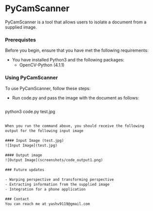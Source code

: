 # PyCamScanner

PyCamScanner is a tool that allows users to isolate a document from a supplied image.

### Prerequistes

Before you begin, ensure that you have met the following requirements:

- You have installed Python3 and the following packages:
  - OpenCV-Python (4.1.1)

### Using PyCamScanner

To use PyCamScanner, follow these steps:

- Run code.py and pass the image with the document as follows:
  ```
python3 code.py test.jpg
  ```

When you run the command above, you should receive the following output for the following input image

#### Input Image (test.jpg)
![Input Image](test.jpg)

#### Output image
![Output Image](screenshots/code_output1.png)

### Future updates

- Warping perspective and transforming perspective
- Extracting information from the supplied image
- Integration for a phone application

### Contact
You can reach me at yashv9119@gmail.com
